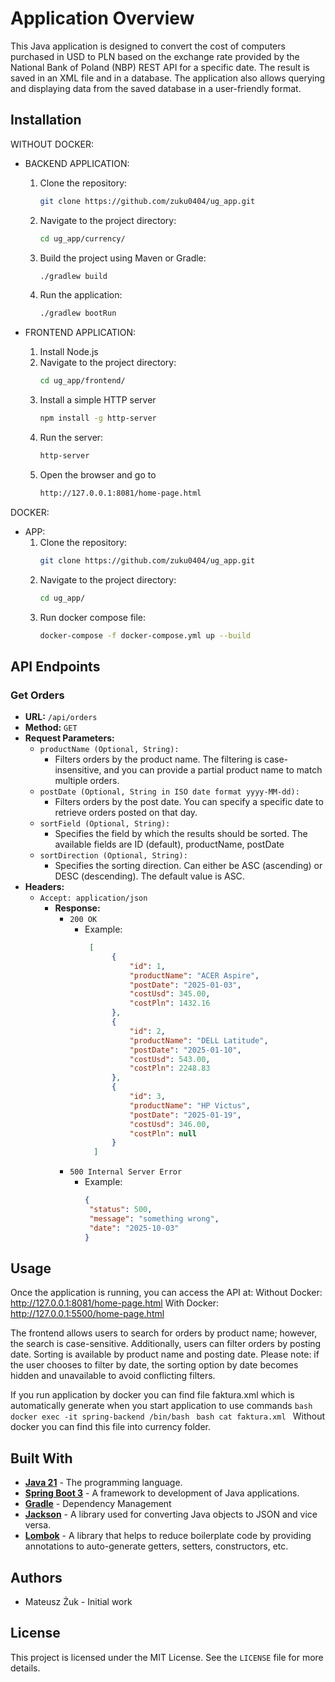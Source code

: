 # Application Overview

This Java application is designed to convert the cost of computers purchased in USD to PLN based on the exchange rate provided by the National Bank of Poland (NBP) REST API for a specific date. The result is saved in an XML file and in a database. The application also allows querying and displaying data from the saved database in a user-friendly format.

## Installation

WITHOUT DOCKER:
* BACKEND APPLICATION:
    1. Clone the repository:
        ```bash
        git clone https://github.com/zuku0404/ug_app.git
        ```
    2. Navigate to the project directory:
        ```bash
        cd ug_app/currency/
        ```
    3. Build the project using Maven or Gradle:
        ```bash
        ./gradlew build
        ```
    4. Run the application:
        ```bash
        ./gradlew bootRun
        ```

* FRONTEND  APPLICATION:
    1. Install Node.js 
    2. Navigate to the project directory:
        ```bash
        cd ug_app/frontend/
        ```
    3. Install a simple HTTP server
        ```bash
        npm install -g http-server
        ```
    4. Run the server:
        ```bash
        http-server
        ```
    5. Open the browser and go to 
         ```bash
        http://127.0.0.1:8081/home-page.html
        ```
DOCKER:
* APP:
    1. Clone the repository:
        ```bash
        git clone https://github.com/zuku0404/ug_app.git
        ```
    2. Navigate to the project directory:
        ```bash
        cd ug_app/
        ```
    3. Run docker compose file:
        ```bash
        docker-compose -f docker-compose.yml up --build
        ```

## API Endpoints

### Get Orders

- **URL:** `/api/orders`
- **Method:** `GET`
- **Request Parameters:**
    - `productName (Optional, String):`
        * Filters orders by the product name. The filtering is case-insensitive, and you can provide a partial product name to match multiple orders.
    - `postDate (Optional, String in ISO date format yyyy-MM-dd):`
        * Filters orders by the post date. You can specify a specific date to retrieve orders posted on that day.
    - `sortField (Optional, String):`
        * Specifies the field by which the results should be sorted. The available fields are ID (default), productName, postDate
    - `sortDirection (Optional, String):`
        * Specifies the sorting direction. Can either be ASC (ascending) or DESC (descending). The default value is ASC.
- **Headers:**
    - `Accept: application/json`
      - **Response:**
          - `200 OK`
            * Example:
              ```json
               [
                    {
                        "id": 1,
                        "productName": "ACER Aspire",
                        "postDate": "2025-01-03",
                        "costUsd": 345.00,
                        "costPln": 1432.16
                    },
                    {
                        "id": 2,
                        "productName": "DELL Latitude",
                        "postDate": "2025-01-10",
                        "costUsd": 543.00,
                        "costPln": 2248.83
                    },
                    {
                        "id": 3,
                        "productName": "HP Victus",
                        "postDate": "2025-01-19",
                        "costUsd": 346.00,
                        "costPln": null
                    }
                ]
              ```
          - `500 Internal Server Error`
            * Example:
              ```json
              {
               "status": 500,
               "message": "something wrong",
               "date": "2025-10-03"
              }
              ```
## Usage

Once the application is running, you can access the API at:
    Without Docker: http://127.0.0.1:8081/home-page.html
    With Docker: http://127.0.0.1:5500/home-page.html

The frontend allows users to search for orders by product name; however, the search is case-sensitive. Additionally, users can filter orders by posting date. Sorting is available by product name and posting date.
Please note: if the user chooses to filter by date, the sorting option by date becomes hidden and unavailable to avoid conflicting filters.

If you run application by docker you can find file faktura.xml which is automatically generate when you start application to use commands 
        ```bash
            docker exec -it spring-backend /bin/bash
        ```
        ```bash
            cat faktura.xml
        ```
Without docker you can find this file into currency folder.

## Built With

- **[Java 21](https://openjdk.org/projects/jdk/21/)** - The programming language.
- **[Spring Boot 3](https://spring.io/projects/spring-boot)** - A framework to development of Java applications.
- **[Gradle](https://gradle.org/)** - Dependency Management
- **[Jackson](https://github.com/FasterXML/jackson)** - A library used for converting Java objects to JSON and vice versa.
- **[Lombok](https://projectlombok.org/)** - A library that helps to reduce boilerplate code by providing annotations to auto-generate getters, setters, constructors, etc.

## Authors
* Mateusz Żuk - Initial work

## License
This project is licensed under the MIT License. See the `LICENSE` file for more details.